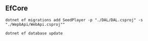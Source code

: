 ﻿

## EfCore

``dotnet ef migrations add SeedPlayer -p "./DAL/DAL.csproj" -s "./WepbApi/WebApi.csproj""``

``dotnet ef database update``


